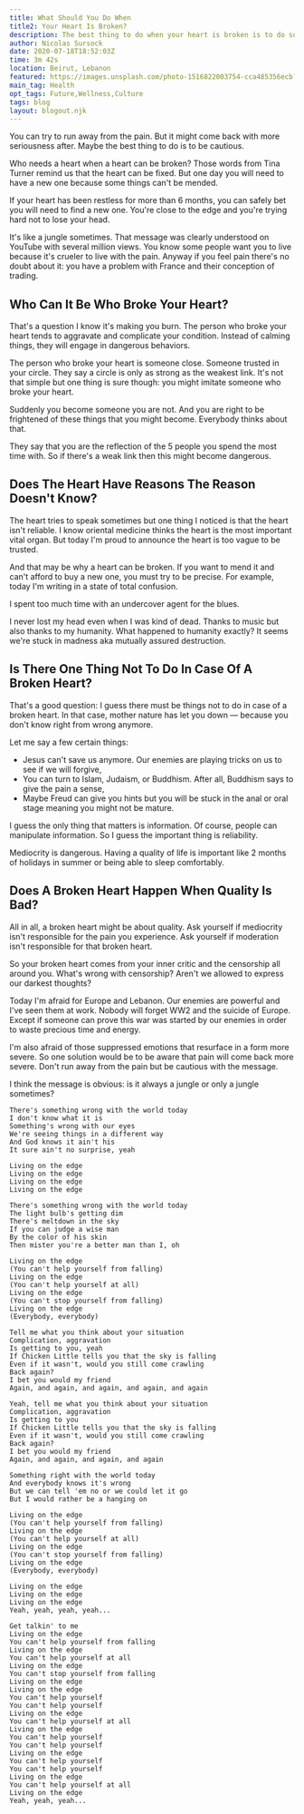 ```yaml
---
title: What Should You Do When
title2: Your Heart Is Broken?
description: The best thing to do when your heart is broken is to do something crazy and absolutely wrong. Because you could wait for the miracle for a long time.
author: Nicolas Sursock
date: 2020-07-18T18:52:03Z
time: 3m 42s
location: Beirut, Lebanon
featured: https://images.unsplash.com/photo-1516822003754-cca485356ecb?ixlib=rb-1.2.1&ixid=MnwxMjA3fDB8MHxwaG90by1wYWdlfHx8fGVufDB8fHx8&auto=format&fit=crop&w=1080&q=80
main_tag: Health
opt_tags: Future,Wellness,Culture
tags: blog
layout: blogout.njk
---
```


You can try to run away from the pain. But it might come back with more seriousness after. Maybe the best thing to do is to be cautious.

Who needs a heart when a heart can be broken? Those words from Tina Turner remind us that the heart can be fixed. But one day you will need to have a new one because some things can't be mended.

If your heart has been restless for more than 6 months, you can safely bet you will need to find a new one. You're close to the edge and you're trying hard not to lose your head.

It's like a jungle sometimes. That message was clearly understood on YouTube with several million views. You know some people want you to live because it's crueler to live with the pain. Anyway if you feel pain there's no doubt about it: you have a problem with France and their conception of trading.

## Who Can It Be Who Broke Your Heart?

That's a question I know it's making you burn. The person who broke your heart tends to aggravate and complicate your condition. Instead of calming things, they will engage in dangerous behaviors.

The person who broke your heart is someone close. Someone trusted in your circle. They say a circle is only as strong as the weakest link. It's not that simple but one thing is sure though: you might imitate someone who broke your heart.

Suddenly you become someone you are not. And you are right to be frightened of these things that you might become. Everybody thinks about that.

They say that you are the reflection of the 5 people you spend the most time with. So if there's a weak link then this might become dangerous.

## Does The Heart Have Reasons The Reason Doesn't Know?

The heart tries to speak sometimes but one thing I noticed is that the heart isn't reliable. I know oriental medicine thinks the heart is the most important vital organ. But today I'm proud to announce the heart is too vague to be trusted.

And that may be why a heart can be broken. If you want to mend it and can't afford to buy a new one, you must try to be precise. For example, today I'm writing in a state of total confusion.

I spent too much time with an undercover agent for the blues.

I never lost my head even when I was kind of dead. Thanks to music but also thanks to my humanity. What happened to humanity exactly? It seems we're stuck in madness aka mutually assured destruction.

## Is There One Thing Not To Do In Case Of A Broken Heart?

That's a good question: I guess there must be things not to do in case of a broken heart. In that case, mother nature has let you down — because you don't know right from wrong anymore.

Let me say a few certain things:

- Jesus can't save us anymore. Our enemies are playing tricks on us to see if we will forgive,
- You can turn to Islam, Judaism, or Buddhism. After all, Buddhism says to give the pain a sense,
- Maybe Freud can give you hints but you will be stuck in the anal or oral stage meaning you might not be mature.

I guess the only thing that matters is information. Of course, people can manipulate information. So I guess the important thing is reliability.

Mediocrity is dangerous. Having a quality of life is important like 2 months of holidays in summer or being able to sleep comfortably.

## Does A Broken Heart Happen When Quality Is Bad?

All in all, a broken heart might be about quality. Ask yourself if mediocrity isn't responsible for the pain you experience. Ask yourself if moderation isn't responsible for that broken heart.

So your broken heart comes from your inner critic and the censorship all around you. What's wrong with censorship? Aren't we allowed to express our darkest thoughts?

Today I'm afraid for Europe and Lebanon. Our enemies are powerful and I've seen them at work. Nobody will forget WW2 and the suicide of Europe. Except if someone can prove this war was started by our enemies in order to waste precious time and energy.

I'm also afraid of those suppressed emotions that resurface in a form more severe. So one solution would be to be aware that pain will come back more severe. Don't run away from the pain but be cautious with the message.

I think the message is obvious: is it always a jungle or only a jungle sometimes?

```
There's something wrong with the world today
I don't know what it is
Something's wrong with our eyes
We're seeing things in a different way
And God knows it ain't his
It sure ain't no surprise, yeah

Living on the edge
Living on the edge
Living on the edge
Living on the edge

There's something wrong with the world today
The light bulb's getting dim
There's meltdown in the sky
If you can judge a wise man
By the color of his skin
Then mister you're a better man than I, oh

Living on the edge
(You can't help yourself from falling)
Living on the edge
(You can't help yourself at all)
Living on the edge
(You can't stop yourself from falling)
Living on the edge
(Everybody, everybody)

Tell me what you think about your situation
Complication, aggravation
Is getting to you, yeah
If Chicken Little tells you that the sky is falling
Even if it wasn't, would you still come crawling
Back again?
I bet you would my friend
Again, and again, and again, and again, and again

Yeah, tell me what you think about your situation
Complication, aggravation
Is getting to you
If Chicken Little tells you that the sky is falling
Even if it wasn't, would you still come crawling
Back again?
I bet you would my friend
Again, and again, and again, and again

Something right with the world today
And everybody knows it's wrong
But we can tell 'em no or we could let it go
But I would rather be a hanging on

Living on the edge
(You can't help yourself from falling)
Living on the edge
(You can't help yourself at all)
Living on the edge
(You can't stop yourself from falling)
Living on the edge
(Everybody, everybody)

Living on the edge
Living on the edge
Living on the edge
Yeah, yeah, yeah, yeah...

Get talkin' to me
Living on the edge
You can't help yourself from falling
Living on the edge
You can't help yourself at all
Living on the edge
You can't stop yourself from falling
Living on the edge
Living on the edge
You can't help yourself
You can't help yourself
Living on the edge
You can't help yourself at all
Living on the edge
You can't help yourself
You can't help yourself
Living on the edge
You can't help yourself
You can't help yourself
Living on the edge
You can't help yourself at all
Living on the edge
Yeah, yeah, yeah...
```
